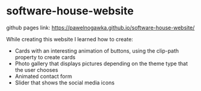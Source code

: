# software-house-website

github pages link: https://pawelnogawka.github.io/software-house-website/

While creating this website I learned how to create:
- Cards with an interesting animation of buttons, using the clip-path property to create cards
- Photo gallery that displays pictures depending on the theme type that the user chooses
- Animated contact form
- Slider that shows the social media icons
